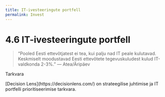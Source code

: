 ```yaml
---
title: IT-ivesteeringute portfell
permalink: Invest
---
```


# 4.6 IT-ivesteeringute portfell

> “Pooled Eesti ettevõtjatest ei tea, kui palju nad IT peale kulutavad. Keskmiselt moodustavad Eesti ettevõtete tegevuskuludest kulud IT-valdkonda 2-3%.” — Atea/Äripäev

<p class='tags'><span class='tag'>Tarkvara</span></p>
[Decision Lens](https://decisionlens.com/) on strateegilise juhtimise ja IT portfelli prioritiseerimise tarkvara.

 